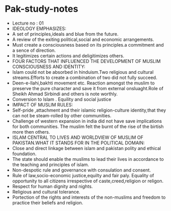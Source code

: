 # Pak-study-notes
* Lecture no : 01
* IDEOLOGY EMPHASIZES:
* A set of principles,ideals and blue from the future.
* A review of the exiting political,social and economic arrangements.
* Must create a consciousness based on its principles.a commitment and a sence of direction.
* It legitimizes certain actions and deligitimizes others.
* FOUR FACTORS THAT INFLUENCED THE DEVELOPMENT OF MUSLIM CONSCIOUSNESS AND IDENTITY:
* Islam could not be absorbed in hinduism.Two religious and cultural streams.Efforts to create a combination of two did not fully succeed.
* Deen-e-llahi,bakhti movement etc. Reaction amongst the muslim to preserve the pure character and save it from external onsluaght.Role of Sheikh Ahmad Sirbindi and others is note worthly.
* Conversion to lslam . Equility and social justice
* IMPACT OF MUSLIM RULES:
* Self-pride ,attachment and their islamic religion-culture identity,that they can not be steam-rolled by other communities.
* Challenge of western expansion in india did not have save implications for both communities. The muslim felt the burnt of the rise of the birtish more then others.
* ISLAM CENTRAL TO LIVES AND WORLDVIEW OF MUSLIM OF PAKISTAN.WHAT IT STANDS FOR IN THE POLITICAL DOMAIN:
* Close and direct linkage between islam and pakistan polity and ethical foundation.
* The state should enable the muslims to lead their lives in accordance to the teaching and principles of islam.
* Non-despotic rule and governance with consulation and consent.
* Rule of law,socio-economic justice,equilty and fair paly. Equality of opportunity to all citizens irrespective of caste,creed,religion or religon.
* Respect for human dignity and nights.
* Religious and cultural tolerance.
* Portection of the rights and interests of the non-muslims and freedom to practice their beliefs and religion.      
